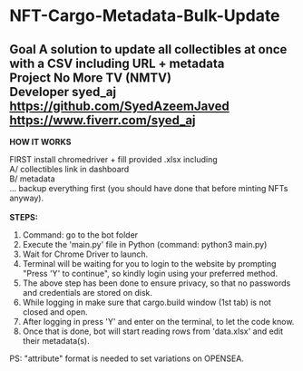 # NFT-Cargo-Metadata-Bulk-Update</br>

Goal        		A solution to update all collectibles at once with a CSV including URL + metadata</br>
Project			No More TV (NMTV)</br>
Developer		syed_aj</br>
			https://github.com/SyedAzeemJaved</br>
			https://www.fiverr.com/syed_aj</br>
-------------------------------------------------------------------------------------

<strong>HOW IT WORKS</strong>

FIRST
install chromedriver + fill provided .xlsx including</br>
A/ collectibles link in dashboard </br>
B/ metadata </br>
... backup everything first (you should have done that before minting NFTs anyway).</br>
</br>
<strong>STEPS:</strong></br>
01. Command: go to the bot folder 
02. Execute the 'main.py' file in Python (command: python3 main.py)
03. Wait for Chrome Driver to launch.
04. Terminal will be waiting for you to login to the website by prompting "Press 'Y' to continue", so kindly login using your preferred method.
05. The above step has been done to ensure privacy, so that no passwords and credentials are stored on disk.
06. While logging in make sure that cargo.build window (1st tab) is not closed and open.
07. After logging in press 'Y' and enter on the terminal, to let the code know.
08. Once that is done, bot will start reading rows from 'data.xlsx' and edit their metadata(s).

PS: "attribute" format is needed to set variations on OPENSEA.

